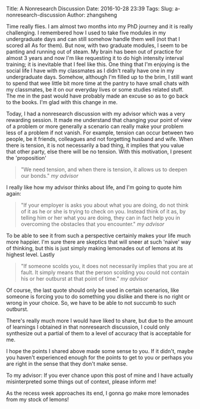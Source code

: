 Title: A Nonresearch Discussion
Date: 2016-10-28 23:39
Tags:
Slug: a-nonresearch-discussion
Author: zhangsheng

Time really flies. I am almost two months into my PhD journey and it is really
challenging. I remembered how I used to take five modules in my undergraduate
days and can still somehow handle them well (not that I scored all As for them).
But now, with two graduate modules, I seem to be panting and running out of
steam. My brain has been out of practice for almost 3 years and now I'm like
requesting it to do high intensity interval training; it is inevitable that
I feel like this. One thing that I'm enjoying is the social life I have with
my classmates as I didn't really have one in my undergraduate days. Somehow,
although I'm filled up to the brim, I still want to spend that wee little bit
more time at the pantry to have small chats with my classmates, be it on our
everyday lives or some studies related stuff. The me in the past would have
probably made an excuse so as to go back to the books. I'm glad with this
change in me.

Today, I had a nonresearch discussion with my advisor which was a very rewarding
session. It made me understand that changing your point of view of a problem or
more generally a scenario can really make your problem less of a problem if
not vanish. For example, tension can occur between two people, be it friends,
colleagues and not forgetting husband and wife. When there is tension, it is
not necessarily a bad thing, it implies that you value that other party, else
there will be no tension. With this motivation, I present the 'proposition'


> "We need tension, and when there is tension, it allows us to deepen our
bonds."
<cite>my advisor</cite>

I really like how my advisor thinks about life, and I'm going to
quote him again:

> "If your employer is asks you about what you are doing, do not think of it
as he or she is trying to check on you. Instead think of it as, by telling him
or her what you are doing, they can in fact help you in overcoming the
obstacles that you encounter."
<cite>my advisor</cite>

To be able to see it from such a perspective certainly makes your life much
more happier. I'm sure there are skeptics that will sneer at such
'naive' way of thinking, but this is just simply making lemonades out of
lemons at its highest level. Lastly

> "If someone scolds you, it does not necessarily implies that you are at
fault. It simply means that the person scolding you could not contain his or
her outburst at that point of time."
<cite>my advisor</cite>

Of course, the last quote should only be used in certain scenarios, like someone
is forcing you to do something you dislike and there is no right or wrong in
your choice. So, we have to be able to not succumb to such outburst.

There's really much more I would have liked to share, but due to the amount
of learnings I obtained in that nonresearch discussion, I could only synthesize
out a partial of them to a level of accuracy that is acceptable for me.

I hope the points I shared above made some sense to you. If it didn't, maybe
you haven't experienced enough for the points to get to you or perhaps you are
right in the sense that they don't make sense.

To my advisor: If you ever chance upon this post of mine and I have actually
misinterpreted some things out of context, please inform me!

As the recess week approaches its end, I gonna go make more lemonades from
my stock of lemons!
